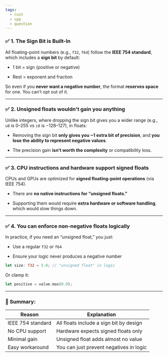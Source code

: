 ```yaml
---
tags:
  - rust
  - cpp
  - question
---
```


### ✅ 1. **The Sign Bit is Built-In**

All floating-point numbers (e.g., `f32`, `f64`) follow the **IEEE 754 standard**, which includes a **sign bit** by default:

- 1 bit = sign (positive or negative)
    
- Rest = exponent and fraction
    

So even if you **never want a negative number**, the format **reserves space** for one. You can’t opt out of it.

---

### ✅ 2. **Unsigned floats wouldn't gain you anything**

Unlike integers, where dropping the sign bit gives you a wider range (e.g., `u8` is 0–255 vs `i8` is −128–127), in floats:

- Removing the sign bit **only gives you ~1 extra bit of precision**, and **you lose the ability to represent negative values**.
    
- The precision gain **isn’t worth the complexity** or compatibility loss.
    

---

### ✅ 3. **CPU instructions and hardware support signed floats**

CPUs and GPUs are optimized for **signed floating-point operations** (via IEEE 754).

- There are **no native instructions for “unsigned floats.”**
    
- Supporting them would require **extra hardware or software handling**, which would slow things down.
    

---

### ✅ 4. **You can enforce non-negative floats logically**

In practice, if you need an “unsigned float,” you just:

- Use a regular `f32` or `f64`
    
- Ensure your logic never produces a negative number
    

```rust
let size: f32 = 5.0; // "unsigned float" in logic
```

Or clamp it:

```rust
let positive = value.max(0.0);
```

---

### 🧠 Summary:

|Reason|Explanation|
|---|---|
|IEEE 754 standard|All floats include a sign bit by design|
|No CPU support|Hardware expects signed floats only|
|Minimal gain|Unsigned float adds almost no value|
|Easy workaround|You can just prevent negatives in logic|
